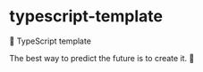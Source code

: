# typescript-template

🌱 TypeScript template


<!-- INSPIRATIONAL_QUOTE_START -->
The best way to predict the future is to create it.
🦖
<!-- INSPIRATIONAL_QUOTE_END -->
